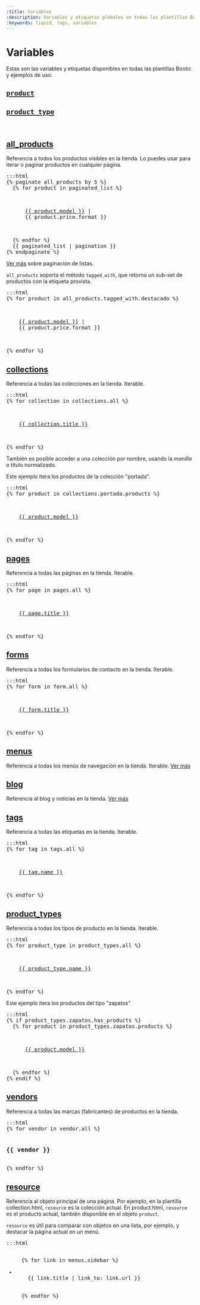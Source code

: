 ```yaml
---
:title: Variables
:description: Variables y etiquetas globales en todas las plantillas Bootic
:keywords: liquid, tags, variables
---
```

# Variables

Estas son las variables y etiquetas disponibles en todas las plantillas Bootic y ejemplos de uso.


## <a href="globales/product">`product`</a>
## <a href="globales/product_type">`product_type`</a>


<br />

## [all_products](#all_products)
<div id="all_products">

Referencia a todos los productos visibles en la tienda. Lo puedes usar para iterar o paginar productos en cualquier página.

<pre>:::html
{% paginate all_products by 5 %}
  {% for product in paginated_list %}
    <p>
      <a href="{{ product.url }}">{{ product.model }}</a> | 
      <span class="price">{{ product.price.format }}</span>
    </p>
  {% endfor %}
  {{ paginated_list | pagination }}
{% endpaginate %}
</pre>

<a href="/es/themes/pagination">Ver más</a> sobre paginación de listas.

<code>all_products</code> soporta el método <code>tagged_with</code>, que retorna un sub-set de productos con la etiqueta provista.

<pre>:::html
{% for product in all_products.tagged_with.destacado %}
  <p>
    <a href="{{ product.url }}">{{ product.model }}</a> | 
    <span class="price">{{ product.price.format }}</span>
  </p>
{% endfor %}
</pre>

</div>

## [collections](#collections)
<div id="collections">

Referencia a todas las colecciones en la tienda. Iterable.

<pre>:::html
{% for collection in collections.all %}
  <p>
    <a href="{{ collection.url }}">{{ collection.title }}</a>
  </p>
{% endfor %}
</pre>

También es posible acceder a una colección por nombre, usando la <em>manilla</em> o título normalizado.

Este ejemplo itera los productos de la colección "portada".

<pre>:::html
{% for product in collections.portada.products %}
  <p>
    <a href="{{ product.url }}">{{ product.model }}</a>
  </p>
{% endfor %}
</pre>

</div>

## [pages](#pages)
<div id="pages">

Referencia a todas las páginas en la tienda. Iterable.

<pre>:::html
{% for page in pages.all %}
  <p>
    <a href="{{ page.url }}">{{ page.title }}</a>
  </p>
{% endfor %}
</pre>

</div>

## [forms](#forms)
<div id="forms">

Referencia a todas los formularios de contacto en la tienda. Iterable.

<pre>:::html
{% for form in form.all %}
  <p>
    <a href="{{ form.url }}">{{ form.title }}</a>
  </p>
{% endfor %}
</pre>
  
</div>

## [menus](#menus)
<div id="menus">

Referencia a todas los menús de navegación en la tienda. Iterable. <a href="/es/themes/menus">Ver más</a>
  
</div>

## [blog](#blog)
<div id="blog">

Referencia al blog y noticias en la tienda. <a href="/es/themes/blog">Ver más</a>
  
</div>

## [tags](#tags)
<div id="tags">

Referencia a todas las etiquetas en la tienda. Iterable.

<pre>:::html
{% for tag in tags.all %}
  <p>
    <a href="{{ tag.url }}">{{ tag.name }}</a>
  </p>
{% endfor %}
</pre>

</div>

## [product_types](#product_types)
<div id="product_types">

Referencia a todas los tipos de producto en la tienda. Iterable.

<pre>:::html
{% for product_type in product_types.all %}
  <p>
    <a href="{{ product_type.url }}">{{ product_type.name }}</a>
  </p>
{% endfor %}
</pre>

Este ejemplo itera los productos del tipo "zapatos"

<pre>:::html
{% if product_types.zapatos.has_products %}
  {% for product in product_types.zapatos.products %}
    <p>
      <a href="{{ product.url }}">{{ product.model }}</a>
    </p>
  {% endfor %}
{% endif %}
</pre>

</div>

## [vendors](#vendors)
<div id="vendors">

Referencia a todas las marcas (fabricantes) de productos en la tienda.

<pre>:::html
{% for vendor in vendor.all %}
  <h3>{{ vendor }}</h3>
{% endfor %}
</pre>

</div>

## [resource](#resource)
<div id="resource">

Referencia al objeto principal de una página. Por ejemplo, en la plantilla collection.html, <code>resource</code> es la colección actual. En product.html, <code>resource</code> es el producto actual, también disponible en el objeto <code>product</code>.

<code>resource</code> es útil para comparar con objetos en una lista, por ejemplo, y destacar la página actual en un menú.

<pre>:::html
<ul>
  {% for link in menus.sidebar %}
  <li class="{{ 'current' | print_if_equal: resource, link }}">
    {{ link.title | link_to: link.url }}
  </li>
  {% endfor %}
</ul>
</pre>

</div>
